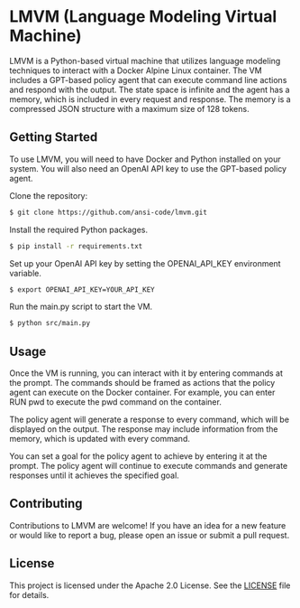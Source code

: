 # LMVM (Language Modeling Virtual Machine)

LMVM is a Python-based virtual machine that utilizes language modeling techniques to interact with a Docker Alpine Linux container. 
The VM includes a GPT-based policy agent that can execute command line actions and respond with the output. 
The state space is infinite and the agent has a memory, which is included in every request and response. 
The memory is a compressed JSON structure with a maximum size of 128 tokens.

## Getting Started

To use LMVM, you will need to have Docker and Python installed on your system. 
You will also need an OpenAI API key to use the GPT-based policy agent.

Clone the repository:
```bash
$ git clone https://github.com/ansi-code/lmvm.git
```

Install the required Python packages.
```bash
$ pip install -r requirements.txt
```

Set up your OpenAI API key by setting the OPENAI_API_KEY environment variable.

```bash
$ export OPENAI_API_KEY=YOUR_API_KEY
```

Run the main.py script to start the VM.

```bash
$ python src/main.py
```

## Usage
Once the VM is running, you can interact with it by entering commands at the prompt. 
The commands should be framed as actions that the policy agent can execute on the Docker container.
For example, you can enter RUN pwd to execute the pwd command on the container.

The policy agent will generate a response to every command, which will be displayed on the output. 
The response may include information from the memory, which is updated with every command.

You can set a goal for the policy agent to achieve by entering it at the prompt. 
The policy agent will continue to execute commands and generate responses until it achieves the specified goal.

## Contributing

Contributions to LMVM are welcome! 
If you have an idea for a new feature or would like to report a bug, please open an issue or submit a pull request.

## License

This project is licensed under the Apache 2.0 License. See the [LICENSE](./LICENSE) file for details.
